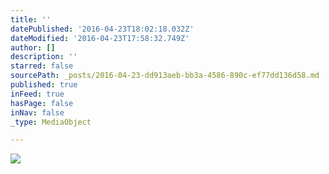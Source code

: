 ```yaml
---
title: ''
datePublished: '2016-04-23T18:02:18.032Z'
dateModified: '2016-04-23T17:58:32.749Z'
author: []
description: ''
starred: false
sourcePath: _posts/2016-04-23-dd913aeb-bb3a-4586-890c-ef77dd136d58.md
published: true
inFeed: true
hasPage: false
inNav: false
_type: MediaObject

---
```

![](https://the-grid-user-content.s3-us-west-2.amazonaws.com/b671bcde-ed13-40f7-bd3b-224a4d7fae9f.jpg)
